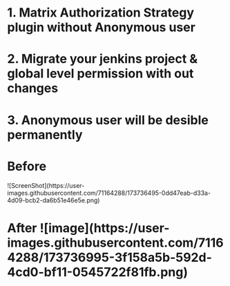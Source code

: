<h1>1. Matrix Authorization Strategy plugin without Anonymous user</h1>
<h1>2. Migrate your jenkins project & global level permission with out changes</h1>
<h1>3. Anonymous user will be desible permanently</h1>
<h1> Before </h1>
![ScreenShot](https://user-images.githubusercontent.com/71164288/173736495-0dd47eab-d33a-4d09-bcb2-da6b51e46e5e.png)

<h1> After
 ![image](https://user-images.githubusercontent.com/71164288/173736995-3f158a5b-592d-4cd0-bf11-0545722f81fb.png)
</h1>


